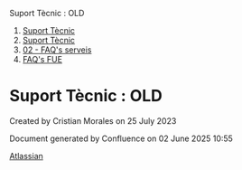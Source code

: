 Suport Tècnic : OLD  

1.  [Suport Tècnic](index.html)
2.  [Suport Tècnic](13893782.html)
3.  [02 - FAQ's serveis](26313393.html)
4.  [FAQ's FUE](28705571.html)

Suport Tècnic : OLD
===================

Created by Cristian Morales on 25 July 2023

Document generated by Confluence on 02 June 2025 10:55

[Atlassian](http://www.atlassian.com/)